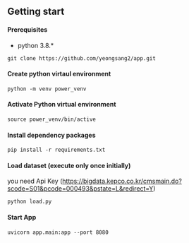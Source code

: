 ## Getting start

#### Prerequisites
* python 3.8.*

```
git clone https://github.com/yeongsang2/app.git
```

#### Create python virtaul environment
``` 
python -m venv power_venv
```
#### Activate Python virtual environment
```
source power_venv/bin/active
```

#### Install dependency packages
```
pip install -r requirements.txt
```

#### Load dataset (execute only once initially)
you need Api Key (https://bigdata.kepco.co.kr/cmsmain.do?scode=S01&pcode=000493&pstate=L&redirect=Y)
```
python load.py
```

#### Start App
```
uvicorn app.main:app --port 8080
```